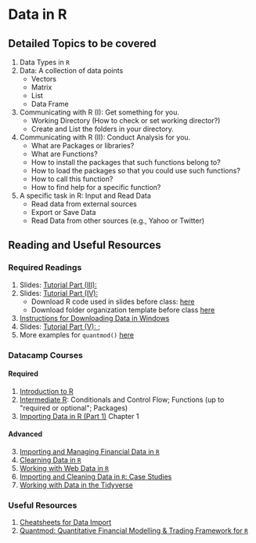 # Data in R

## Detailed Topics to be covered

1. Data Types in `R`
2. Data: A collection of data points
    - Vectors
    - Matrix
    - List
    - Data Frame
3. Communicating with R (I): Get something for you.
    - Working Directory (How to check or set working director?)
    - Create and List the folders in your directory.
4. Communicating with R (II): Conduct Analysis for you.
    - What are Packages or libraries?
    - What are Functions? 
    - How to install the packages that such functions belong to?
    - How to load the packages so that you could use such functions?
    - How to call this function?
    - How to find help for a specific function?
5. A specific task in R: Input and Read Data 
    - Read data from external sources
    - Export or Save Data
    - Read Data from other sources (e.g., Yahoo or Twitter)

## Reading and Useful Resources

### Required Readings

1. Slides:  [Tutorial Part (III): ](../lecture/intro-to-R_part3.Rmd)
2. Slides:  [Tutorial Part (IV): ](../lecture/intro-to-R_part4.pptx)
    - Download R code used in slides before class:  [here](../lecture/intro-to-R_part4.R)
    - Download folder organization template before class [here](../lecture/examples/teaching_folder_organization_template.R)
3. [Instructions for Downloading Data in Windows](../lecture/examples/instruction-github_download.pdf)
4. Slides:  [Tutorial Part (V): ](../lecture/intro-to-R_part5.Rmd); 
5. More examples for `quantmod()` [here](https://www.quantmod.com/examples/)

### Datacamp Courses

#### Required
1. [Introduction to R](https://www.datacamp.com/courses/free-introduction-to-r)
2. [Intermediate R](https://campus.datacamp.com/courses/intermediate-r/): Conditionals and Control Flow; Functions (up to "required or optional"; Packages)
4. [Importing Data in R (Part 1)](https://www.datacamp.com/courses/importing-data-in-r-part-1) Chapter 1

#### Advanced 

3. [Importing and Managing Financial Data in `R`](https://www.datacamp.com/courses/importing-and-managing-financial-data-in-r)
4. [Clearning Data in `R`](https://www.datacamp.com/courses/cleaning-data-in-r)
5. [Working with Web Data in `R`](https://www.datacamp.com/courses/working-with-web-data-in-r)
6. [Importing and Cleaning Data in `R`: Case Studies](https://www.datacamp.com/courses/importing-cleaning-data-in-r-case-studies)
7. [Working with Data in the Tidyverse](https://www.datacamp.com/courses/working-with-data-in-the-tidyverse)

### Useful Resources

1. [Cheatsheets for Data Import](https://github.com/rstudio/cheatsheets/raw/master/data-import.pdf)
2. [Quantmod: Quantitative Financial Modelling & Trading Framework for `R`
 ](https://www.quantmod.com)
